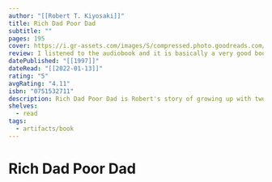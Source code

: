 ```yaml
---
author: "[[Robert T. Kiyosaki]]"
title: Rich Dad Poor Dad
subtitle: ""
pages: 195
cover: https://i.gr-assets.com/images/S/compressed.photo.goodreads.com/books/1388211242l/69571.jpg
review: I listened to the audiobook and it is basically a very good book that everyone should read. I am planning to read hard copy after a couple of years.
datePublished: "[[1997]]"
dateRead: "[[2022-01-13]]"
rating: "5"
avgRating: "4.11"
isbn: "0751532711"
description: Rich Dad Poor Dad is Robert's story of growing up with two dads — his real father and the father of his best friend, his "rich dad" — and the ways in which both men shaped his thoughts about money and investing. The book explodes the myth that you need to earn a high income to be rich and explains the difference between working for money and having your money work for you.
shelves:
  - read
tags:
  - artifacts/book
---
```

#  Rich Dad Poor Dad
